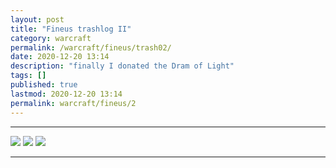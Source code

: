 ```yaml
---
layout: post
title: "Fineus trashlog II"
category: warcraft
permalink: /warcraft/fineus/trash02/
date: 2020-12-20 13:14
description: "finally I donated the Dram of Light"
tags: []
published: true
lastmod: 2020-12-20 13:14
permalink: warcraft/fineus/2
---
```

[//]: # ( 12/20/20  -added)

*****

<img src="{{ site.url }}/assets/img/fineusitems2020-1.jpg" />

<img src="{{ site.url }}/assets/img/fineusitems2020-2.jpg" />

<img src="{{ site.url }}/assets/img/fineusitems2020-3.jpg" />

*****
